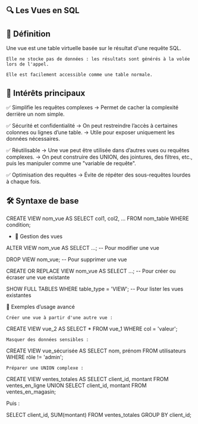 ## 🔍 Les Vues en SQL
## 📌 Définition

Une vue est une table virtuelle basée sur le résultat d'une requête SQL.

    Elle ne stocke pas de données : les résultats sont générés à la volée lors de l'appel.

    Elle est facilement accessible comme une table normale.

## 🎯 Intérêts principaux

✅ Simplifie les requêtes complexes
→ Permet de cacher la complexité derrière un nom simple.

✅ Sécurité et confidentialité
→ On peut restreindre l’accès à certaines colonnes ou lignes d’une table.
→ Utile pour exposer uniquement les données nécessaires.

✅ Réutilisable
→ Une vue peut être utilisée dans d’autres vues ou requêtes complexes.
→ On peut construire des UNION, des jointures, des filtres, etc., puis les manipuler comme une "variable de requête".

✅ Optimisation des requêtes
→ Évite de répéter des sous-requêtes lourdes à chaque fois.

## 🛠️ Syntaxe de base

CREATE VIEW nom_vue AS
SELECT col1, col2, ...
FROM nom_table
WHERE condition;

* 🔄 Gestion des vues

ALTER VIEW nom_vue AS
SELECT ...;               -- Pour modifier une vue

DROP VIEW nom_vue;        -- Pour supprimer une vue

CREATE OR REPLACE VIEW nom_vue AS
SELECT ...;               -- Pour créer ou écraser une vue existante

SHOW FULL TABLES
WHERE table_type = 'VIEW';  -- Pour lister les vues existantes

🔁 Exemples d’usage avancé

    Créer une vue à partir d'une autre vue :

CREATE VIEW vue_2 AS
SELECT * FROM vue_1
WHERE col = 'valeur';

    Masquer des données sensibles :

CREATE VIEW vue_sécurisée AS
SELECT nom, prénom
FROM utilisateurs
WHERE rôle != 'admin';

    Préparer une UNION complexe :

CREATE VIEW ventes_totales AS
SELECT client_id, montant FROM ventes_en_ligne
UNION
SELECT client_id, montant FROM ventes_en_magasin;

Puis :

SELECT client_id, SUM(montant)
FROM ventes_totales
GROUP BY client_id;